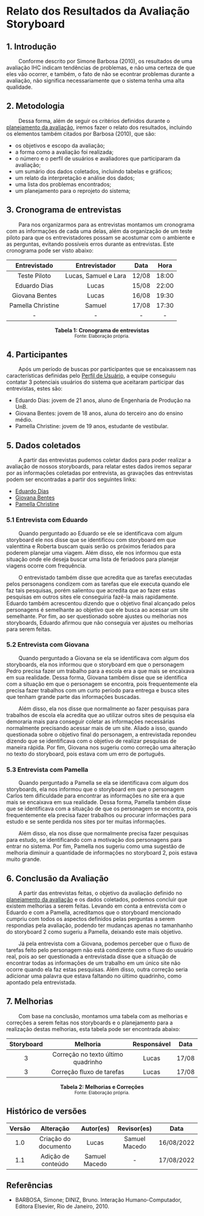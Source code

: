 # Relato dos Resultados da Avaliação Storyboard

## 1. Introdução

&emsp;&emsp; Conforme descrito por Simone Barbosa (2010), os resultados de uma avaliação IHC indicam tendências de problemas, e não uma certeza de que eles vão ocorrer, e também, o fato de não se econtrar problemas durante a avaliação, não significa necessariamente que o sistema tenha uma alta qualidade.

## 2. Metodologia
&emsp;&emsp; Dessa forma, além de seguir os critérios definidos durante o [planejamento da avaliação](./planejamentoAvaliacao.md), iremos fazer o relato dos resultados, incluindo os elementos também citados por Barbosa (2010), que são:

- os objetivos e escopo da avaliação;
- a forma como a avaliação foi realizada;
- o número e o perfil de usuários e avaliadores que participaram da avaliação;
- um sumário dos dados coletados, incluindo tabelas e gráficos;
- um relato da interpretação e análise dos dados;
- uma lista dos problemas encontrados;
- um planejamento para o reprojeto do sistema;

## 3. Cronograma de entrevistas

&emsp;&emsp; Para nos organizarmos para as entrevistas montamos um cronograma com as informações de cada uma delas, além da organização de um teste piloto para que os entrevistadores possam se acostumar com o ambiente e as perguntas, evitando possíveis erros durante as entrevistas. Este cronograma pode ser visto abaixo:

<center>

| Entrevistado |                Entrevistador               | Data |         Hora        |  
|:------:|:--------------------------------------:|:-----------:|:----------------------:|
|   Teste Piloto  |  Lucas, Samuel e Lara |    12/08    | 18:00 | 
|   Eduardo Dias  |  Lucas  |    15/08    | 22:00 | 
|   Giovana Bentes  |  Lucas  |    16/08    | 19:30 |  
|   Pamella Christine  |  Samuel  |    17/08    | 17:30 | 
|   -  |  -  |    -    | - |

</center>

<figcaption align='center'>
    <b>Tabela 1: Cronograma de entrevistas</b>
    <br><small>Fonte: Elaboração própria.</small>
</figcaption>

## 4. Participantes

&emsp;&emsp; Após um período de buscas por participantes que se encaixassem nas características definidas pelo [Perfil de Usuário](../analiseRequisitos/perfilUsuario.md), a equipe conseguiu contatar 3 potenciais usuários do sistema que aceitaram participar das entrevistas, estes são:

- Eduardo Dias: jovem de 21 anos, aluno de Engenharia de Produção na UnB.
- Giovana Bentes: jovem de 18 anos, aluna do terceiro ano do ensino médio.
- Pamella Christine: jovem de 19 anos, estudante de vestibular.

## 5. Dados coletados

&emsp;&emsp; A partir das entrevistas pudemos coletar dados para poder realizar a avaliação de nossos storyboards, para relatar estes dados iremos separar por as informações coletadas por entrevista, as gravações das entrevistas podem ser encontradas a partir dos seguintes links:

- [Eduardo Dias](./entrevistaEduardo.md)
- [Giovana Bentes](./entrevistaGiovana.md)
- [Pamella Christine](./entrevistaPamella.md)

### 5.1 Entrevista com Eduardo
&emsp;&emsp; Quando perguntado ao Eduardo se ele se identificava com algum storyboard ele nos disse que se identificou com storyboard em que valenttina e Roberta buscam quais serão os próximos feriados para poderem planejar uma viagem. Além disso, ele nos informou que esta situação onde ele deseja buscar uma lista de feriadoos para planejar viagens ocorre com frequência.

&emsp;&emsp; O entrevistado também disse que acredita que as tarefas executadas pelos personagens condizem com as tarefas que ele executa quando ele faz tais pesquisas, porém salientou que acredita que ao fazer estas pesquisas em outros sites ele conseguiria fazê-la mais rapidamente. Eduardo também acrescentou dizendo que o objetivo final alcançado pelos personagens é semelhante ao objetivo que ele busca ao acessar um site semelhante. Por fim, ao ser questionado sobre ajustes ou melhorias nos storyboards, Eduardo afirmou que não conseguia ver ajustes ou melhorias para serem feitas.

### 5.2 Entrevista com Giovana
&emsp;&emsp; Quando perguntado a Giovana se ela se identificava com algum dos storyboards, ela nos informou que o storyboard em que o personagem Pedro precisa fazer um trabalho para a escola era a que mais se encaixava em sua realidade. Dessa forma, Giovana também disse que se identifica com a situação em que o personagem se encontra, pois frequentemente ela precisa fazer trabalhos com um curto período para entrega e busca sites que tenham grande parte das informações buscadas.

&emsp;&emsp; Além disso, ela nos disse que normalmente ao fazer pesquisas para trabalhos de escola ela acredita que ao utilizar outros sites de pesquisa ela demoraria mais para conseguir coletar as informações necessárias normalmente precisando acessar mais de um site. Aliado a isso, quando questionada sobre o objetivo final do personagem, a entrevistada repondeu dizendo que se identificava com o objetivo de realizar pesquisas de maneira rápida. Por fim, Giovana nos sugeriu como correção uma alteração no texto do storyboard, pois estava com um erro de português.

### 5.3 Entrevista com Pamella
&emsp;&emsp; Quando perguntado a Pamella se ela se identificava com algum dos storyboards, ela nos informou que o storyboard em que o personagem Carlos tem dificuldade para encontrar as informações no site era a que mais se encaixava em sua realidade. Dessa forma, Pamella também disse que se identificava com a situação de que os personagem se encontra, pois frequentemente ela precisa fazer trabalhos ou procurar informações para estudo e se sente perdida nos sites por ter muitas informações.

&emsp;&emsp; Além disso, ela nos disse que normalmente precisa fazer pesquisas para estudo, se identificando com a motivação dos personagens para entrar no sistema. Por fim, Pamella nos sugeriu como uma sugestão de melhoria diminuir a quantidade de informações no storyboard 2, pois estava muito grande.


## 6. Conclusão da Avaliação
&emsp;&emsp; A partir das entrevistas feitas, o objetivo da avaliação definido no [planejamento da avaliação](./planejamentoAvaliacao.md) e os dados coletados, podemos concluir que existem melhorias a serem feitas. Levando em conta a entrevista com o Eduardo e com a Pamella, acreditamos que o storyboard mencionado cumpriu com todos os aspectos definidos pelas perguntas a serem respondias pela avaliação, podendo ter mudanças apenas no tamanhanho do storyboard 2 como sugeriu a Pamella, deixando este mais objetivo. 

&emsp;&emsp; Já pela entrevista com a Giovana, podemos perceber que o fluxo de tarefas feito pelo personagem não está condizente com o fluxo do usuário real, pois ao ser questionada a entrevistada disse que a situação de encontrar todas as informações de um trabalho em um único site não ocorre quando ela faz estas pesquisas. Além disso, outra correção seria adicionar uma palavra que estava faltando no último quadrinho, como apontado pela entrevistada.

## 7. Melhorias
&emsp;&emsp; Com base na conclusão, montamos uma tabela com as melhorias e correções a serem feitas nos storyboards e o planejamento para a realização destas melhorias, esta tabela pode ser encontrada abaixo:

<center>

| Storyboard |                Melhoria               | Responsável |         Data        |  
|:------:|:--------------------------------------:|:-----------:|:----------------------:|
|   3  | Correção no texto último quadrinho |    Lucas   | 17/08 | 
|   3  |  Correção fluxo de tarefas  |    Lucas    | 17/08 | 

</center>

<figcaption align='center'>
    <b>Tabela 2: Melhorias e Correções</b>
    <br><small>Fonte: Elaboração própria.</small>
</figcaption>


## Histórico de versões

| Versão |                Alteração               | Autor(es) |         Revisor(es)        |  Data |
|:------:|:--------------------------------------:|:-----------:|:----------------------:|:-----:|
|   1.0  |  Criação do documento  |    Lucas    | Samuel Macedo | 16/08/2022 |
|   1.1  |  Adição de conteúdo  |    Samuel Macedo    | - | 17/08/2022 |

## Referências

- BARBOSA, Simone; DINIZ, Bruno. Interação Humano-Computador, Editora Elsevier, Rio de Janeiro, 2010.